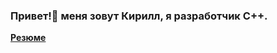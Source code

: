 ### Привет!👋 меня зовут Кирилл, я разработчик C++.
[__Резюме__](https://hh.ru/applicant/resumes/view?resume=a9ac5d23ff0287c9240039ed1f355a63756564)

<!--
**Stangar999/Stangar999** is a ✨ _special_ ✨ repository because its `README.md` (this file) appears on your GitHub profile.

Here are some ideas to get you started:

- 🔭 I’m currently working on ...
- 🌱 I’m currently learning ...
- 👯 I’m looking to collaborate on ...
- 🤔 I’m looking for help with ...
- 💬 Ask me about ...
- 📫 How to reach me: ...
- 😄 Pronouns: ...
- ⚡ Fun fact: ...
-->
